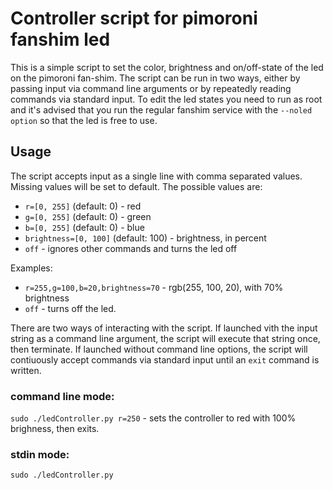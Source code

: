 # Controller script for pimoroni fanshim led

This is a simple script to set the color, brightness and on/off-state of the led on the pimoroni fan-shim. The script can be run in two ways, either by passing input via command line arguments or by repeatedly reading commands via standard input. To edit the led states you need to run as root and it's advised that you run the regular fanshim service with the `--noled option` so that the led is free to use.

## Usage

The script accepts input as a single line with comma separated values. Missing values will be set to default. The possible values are:
- `r=[0, 255]` (default: 0) - red
- `g=[0, 255]` (default: 0) - green
- `b=[0, 255]` (default: 0) - blue
- `brightness=[0, 100]` (default: 100) - brightness, in percent
- `off` - ignores other commands and turns the led off

Examples: 
- `r=255,g=100,b=20,brightness=70` - rgb(255, 100, 20), with 70% brightness
- `off` - turns off the led.

There are two ways of interacting with the script. If launched vith the input string as a command line argument, the script will execute that string once, then terminate. If launched without command line options, the script will contiuously accept commands via standard input until an `exit` command is written.

### command line mode:
`sudo ./ledController.py r=250` - sets the controller to red with 100% brighness, then exits.


### stdin mode:
`sudo ./ledController.py`

